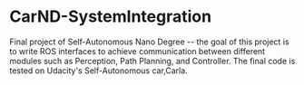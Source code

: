 # CarND-SystemIntegration
Final project of Self-Autonomous Nano Degree -- the goal of this project is to write ROS interfaces to achieve communication between different modules such as Perception, Path Planning, and Controller. The final code is tested on Udacity's Self-Autonomous car,Carla. 
